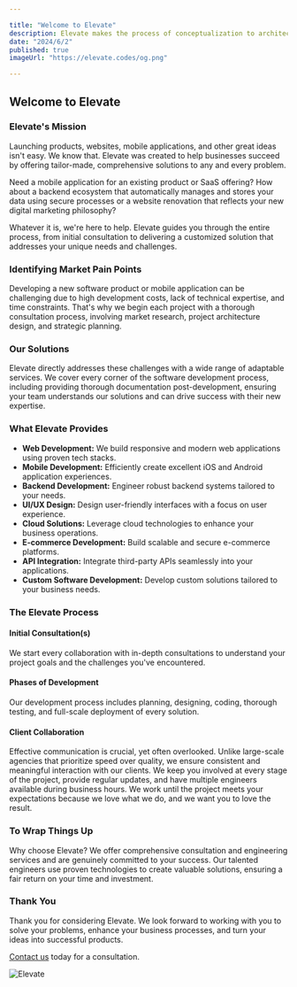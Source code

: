 ```yaml
---

title: "Welcome to Elevate"
description: Elevate makes the process of conceptualization to architecture and planning to deployment as simple and pain-free as possible for small businesses. 
date: "2024/6/2"
published: true
imageUrl: "https://elevate.codes/og.png"  

---
```


## Welcome to Elevate

### Elevate's Mission 

Launching products, websites, mobile applications, and other great ideas isn't easy. We know that. Elevate was created to help businesses succeed by offering tailor-made, comprehensive solutions to any and every problem.

Need a mobile application for an existing product or SaaS offering? How about a backend ecosystem that automatically manages and stores your data using secure processes or a website renovation that reflects your new digital marketing philosophy?

Whatever it is, we're here to help. Elevate guides you through the entire process, from initial consultation to delivering a customized solution that addresses your unique needs and challenges.

### Identifying Market Pain Points

Developing a new software product or mobile application can be challenging due to high development costs, lack of technical expertise, and time constraints. That's why we begin each project with a thorough consultation process, involving market research, project architecture design, and strategic planning.

### Our Solutions

Elevate directly addresses these challenges with a wide range of adaptable services. We cover every corner of the software development process, including providing thorough documentation post-development, ensuring your team understands our solutions and can drive success with their new expertise.

### What Elevate Provides

- **Web Development:** We build responsive and modern web applications using proven tech stacks.
- **Mobile Development:** Efficiently create excellent iOS and Android application experiences.
- **Backend Development:** Engineer robust backend systems tailored to your needs.
- **UI/UX Design:** Design user-friendly interfaces with a focus on user experience.
- **Cloud Solutions:** Leverage cloud technologies to enhance your business operations.
- **E-commerce Development:** Build scalable and secure e-commerce platforms.
- **API Integration:** Integrate third-party APIs seamlessly into your applications.
- **Custom Software Development:** Develop custom solutions tailored to your business needs.

### The Elevate Process

#### Initial Consultation(s)

We start every collaboration with in-depth consultations to understand your project goals and the challenges you've encountered.

#### Phases of Development

Our development process includes planning, designing, coding, thorough testing, and full-scale deployment of every solution.

#### Client Collaboration

Effective communication is crucial, yet often overlooked. Unlike large-scale agencies that prioritize speed over quality, we ensure consistent and meaningful interaction with our clients. We keep you involved at every stage of the project, provide regular updates, and have multiple engineers available during business hours. We work until the project meets your expectations because we love what we do, and we want you to love the result.

### To Wrap Things Up

Why choose Elevate? We offer comprehensive consultation and engineering services and are genuinely committed to your success. Our talented engineers use proven technologies to create valuable solutions, ensuring a fair return on your time and investment.

### Thank You 

Thank you for considering Elevate. We look forward to working with you to solve your problems, enhance your business processes, and turn your ideas into successful products. 

[Contact us](https://elevate.codes/contact) today for a consultation. 

![Elevate](https://elevate.codes/og.png)
